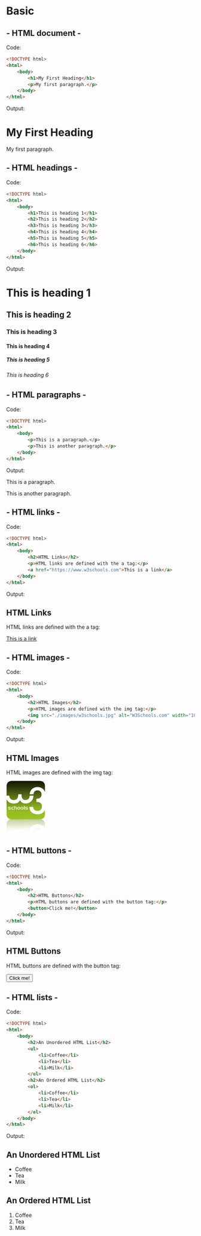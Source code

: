 # Basic

## - HTML document -

Code:

```html
<!DOCTYPE html>
<html>
    <body>
        <h1>My First Heading</h1>
        <p>My first paragraph.</p>
    </body>
</html>
```

Output:

<!DOCTYPE html>
<html>
    <body>
        <h1>My First Heading</h1>
        <p>My first paragraph.</p>
    </body>
</html>

## - HTML headings -

Code:

```html
<!DOCTYPE html>
<html>
    <body>
        <h1>This is heading 1</h1>
        <h2>This is heading 2</h2>
        <h3>This is heading 3</h3>
        <h4>This is heading 4</h4>
        <h5>This is heading 5</h5>
        <h6>This is heading 6</h6>
    </body>
</html>
```

Output:

<!DOCTYPE html>
<html>
    <body>
        <h1>This is heading 1</h1>
        <h2>This is heading 2</h2>
        <h3>This is heading 3</h3>
        <h4>This is heading 4</h4>
        <h5>This is heading 5</h5>
        <h6>This is heading 6</h6>
    </body>
</html>

## - HTML paragraphs -

Code:

```html
<!DOCTYPE html>
<html>
    <body>
        <p>This is a paragraph.</p>
        <p>This is another paragraph.</p>
    </body>
</html>
```

Output:

<!DOCTYPE html>
<html>
    <body>
        <p>This is a paragraph.</p>
        <p>This is another paragraph.</p>
    </body>
</html>

## - HTML links -

Code:

```html
<!DOCTYPE html>
<html>
    <body>
        <h2>HTML Links</h2>
        <p>HTML links are defined with the a tag:</p>
        <a href="https://www.w3schools.com">This is a link</a>
    </body>
</html>
```

Output:

<!DOCTYPE html>
<html>
    <body>
        <h2>HTML Links</h2>
        <p>HTML links are defined with the a tag:</p>
        <a href="https://www.w3schools.com">This is a link</a>
    </body>
</html>

## - HTML images -

Code:

```html
<!DOCTYPE html>
<html>
    <body>
        <h2>HTML Images</h2>
        <p>HTML images are defined with the img tag:</p>
        <img src="./images/w3schools.jpg" alt="W3Schools.com" width="104" height="142">
    </body>
</html>
```

Output:

<!DOCTYPE html>
<html>
    <body>
        <h2>HTML Images</h2>
        <p>HTML images are defined with the img tag:</p>
        <img src="./images/w3schools.jpg" alt="W3Schools.com" width="104" height="142">
    </body>
</html>

## - HTML buttons -

Code:

```html
<!DOCTYPE html>
<html>
    <body>
        <h2>HTML Buttons</h2>
        <p>HTML buttons are defined with the button tag:</p>
        <button>Click me!</button>
    </body>
</html>
```

Output:

<!DOCTYPE html>
<html>
    <body>
        <h2>HTML Buttons</h2>
        <p>HTML buttons are defined with the button tag:</p>
        <button>Click me!</button>
    </body>
</html>

## - HTML lists -

Code:

```html
<!DOCTYPE html>
<html>
    <body>
        <h2>An Unordered HTML List</h2>
        <ul>
            <li>Coffee</li>
            <li>Tea</li>
            <li>Milk</li>
        </ul>  
        <h2>An Ordered HTML List</h2>
        <ol>
            <li>Coffee</li>
            <li>Tea</li>
            <li>Milk</li>
        </ol> 
    </body>
</html>
```

Output:

<!DOCTYPE html>
<html>
    <body>
        <h2>An Unordered HTML List</h2>
        <ul>
            <li>Coffee</li>
            <li>Tea</li>
            <li>Milk</li>
        </ul>  
        <h2>An Ordered HTML List</h2>
        <ol>
            <li>Coffee</li>
            <li>Tea</li>
            <li>Milk</li>
        </ol> 
    </body>
</html>
